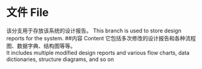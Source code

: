 # 文件  File
该分支用于存放该系统的设计报告。
This branch is used to store design reports for the system.
##内容  Content
它包括多次修改的设计报告和各种流程图、数据字典、结构图等等。\
It includes multiple modified design reports and various flow charts, data dictionaries, structure diagrams, and so on
